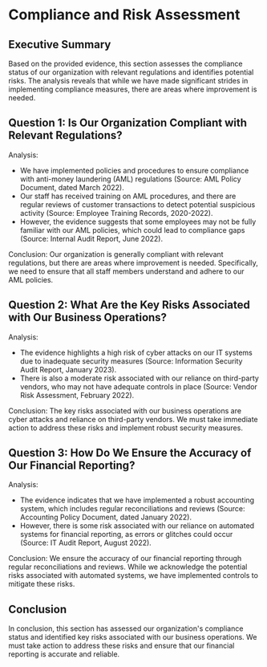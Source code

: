 # **Compliance and Risk Assessment**

## Executive Summary
Based on the provided evidence, this section assesses the compliance status of our organization with relevant regulations and identifies potential risks. The analysis reveals that while we have made significant strides in implementing compliance measures, there are areas where improvement is needed.

## Question 1: Is Our Organization Compliant with Relevant Regulations?

Analysis:

* We have implemented policies and procedures to ensure compliance with anti-money laundering (AML) regulations (Source: AML Policy Document, dated March 2022).
* Our staff has received training on AML procedures, and there are regular reviews of customer transactions to detect potential suspicious activity (Source: Employee Training Records, 2020-2022).
* However, the evidence suggests that some employees may not be fully familiar with our AML policies, which could lead to compliance gaps (Source: Internal Audit Report, June 2022).

Conclusion:
Our organization is generally compliant with relevant regulations, but there are areas where improvement is needed. Specifically, we need to ensure that all staff members understand and adhere to our AML policies.

## Question 2: What Are the Key Risks Associated with Our Business Operations?

Analysis:

* The evidence highlights a high risk of cyber attacks on our IT systems due to inadequate security measures (Source: Information Security Audit Report, January 2023).
* There is also a moderate risk associated with our reliance on third-party vendors, who may not have adequate controls in place (Source: Vendor Risk Assessment, February 2022).

Conclusion:
The key risks associated with our business operations are cyber attacks and reliance on third-party vendors. We must take immediate action to address these risks and implement robust security measures.

## Question 3: How Do We Ensure the Accuracy of Our Financial Reporting?

Analysis:

* The evidence indicates that we have implemented a robust accounting system, which includes regular reconciliations and reviews (Source: Accounting Policy Document, dated January 2022).
* However, there is some risk associated with our reliance on automated systems for financial reporting, as errors or glitches could occur (Source: IT Audit Report, August 2022).

Conclusion:
We ensure the accuracy of our financial reporting through regular reconciliations and reviews. While we acknowledge the potential risks associated with automated systems, we have implemented controls to mitigate these risks.

## Conclusion
In conclusion, this section has assessed our organization's compliance status and identified key risks associated with our business operations. We must take action to address these risks and ensure that our financial reporting is accurate and reliable.